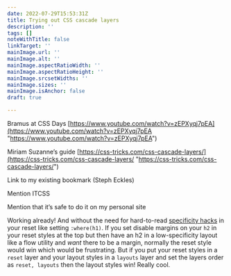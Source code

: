 ```yaml
---
date: 2022-07-29T15:53:31Z
title: Trying out CSS cascade layers
description: ''
tags: []
noteWithTitle: false
linkTarget: ''
mainImage.url: ''
mainImage.alt: ''
mainImage.aspectRatioWidth: ''
mainImage.aspectRatioHeight: ''
mainImage.srcsetWidths: ''
mainImage.sizes: ''
mainImage.isAnchor: false
draft: true

---
```

Bramus at CSS Days [https://www.youtube.com/watch?v=zEPXyqj7pEA](https://www.youtube.com/watch?v=zEPXyqj7pEA "https://www.youtube.com/watch?v=zEPXyqj7pEA")

Miriam Suzanne’s guide [https://css-tricks.com/css-cascade-layers/](https://css-tricks.com/css-cascade-layers/ "https://css-tricks.com/css-cascade-layers/")

Link to my existing bookmark (Steph Eckles)

Mention ITCSS

Mention that it’s safe to do it on my personal site

Working already! And without the need for hard-to-read [specificity hacks](https://css-tricks.com/using-the-specificity-of-where-as-a-css-reset/) in your reset like setting `:where(h1)`. If you set disable margins on your `h2` in your reset styles at the top but then have an h2 in a low-specificity layout like a flow utility and _want_ there to be a margin, normally the reset style would win which would be frustrating. But if you put your reset styles in a `reset` layer and your layout styles in a `layouts` layer and set the layers order as `reset, layouts` then the layout styles win! Really cool.
